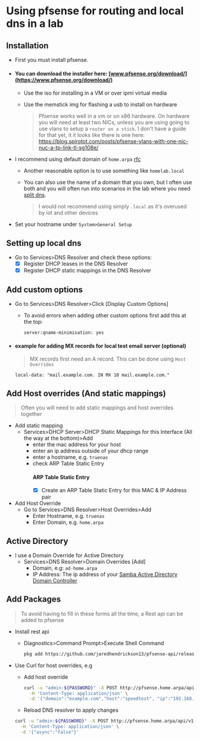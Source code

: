 # Using pfsense for routing and local dns in a lab

## Installation

- First you must install pfsense. 
- #### You can download the installer here: [www.pfsense.org/download/](https://www.pfsense.org/download/)
  - Use the iso for installing in a VM or over ipmi virtual media
  - Use the memstick img for flashing a usb to install on hardware
  
    > Pfsense works well in a vm or on x86 hardware. On hardware you will need at least two NICs, 
    > unless you are using going to use vlans to setup a `router on a stick`. 
    > I don't have a guide for that yet, it it looks like there is one here: 
    > https://blog.spirotot.com/posts/pfsense-vlans-with-one-nic-nuc-a-tp-link-tl-sg108e/

- I recommend using default domain of `home.arpa` [rfc](https://www.rfc-editor.org/rfc/rfc8375.html)
  - Another reasonable option is to use something like `homelab.local`
  - You can also use the name of a domain that you own, but I often use both and you will often run into scenarios in the lab where you need [split dns](https://docs.netgate.com/pfsense/en/latest/nat/reflection.html#split-dns).
    
    > I would not recommend using simply `.local` as it's overused by iot and other devices
 
 - Set your hostname under `System>General Setup`
 
## Setting up local dns
 
- Go to Services>DNS Resolver and check these options:
  - [x] Register DHCP leases in the DNS Resolver
  - [x] Register DHCP static mappings in the DNS Resolver
 
## Add custom options

- Go to Services>DNS Resolver>Click [Display Custom Options]
  - To avoid errors when adding other custom options first add this at the top:
    ```
    server:qname-minimisation: yes
    ```
- #### example for adding MX records for local test email server (optional)
 
  > MX records first need an A record. This can be done using `Host Overrides`
  
  ```
  local-data: "mail.example.com. IN MX 10 mail.example.com."
  ```
 
 ## Add Host overrides (And static mappings)
 
 > Often you will need to add static mappings and host overrides together
 
 - Add static mapping
   - Services>DHCP Server>DHCP Static Mappings for this Interface (All the way at the bottom)>Add
     - enter the mac address for your host
     - enter an ip address outside of your dhcp range
     - enter a hostname, e.g. `truenas`
     - check ARP Table Static Entry
       #### ARP Table Static Entry
       - [x] Create an ARP Table Static Entry for this MAC & IP Address pair
 - Add Host Override
   - Go to Services>DNS Resolver>Host Overrides>Add
     - Enter Hostname, e.g. `truenas`
     - Enter Domain, e.g. `home.arpa`
  
  ## Active Directory
  
  - I use a Domain Override for Active Directory
    - Services>DNS Resolver>Domain Overrides [Add]
      - Domain, e.g: `ad-home.arpa`
      - IP Address: The ip address of your [Samba Active Directory Domain Controller](../samba-domain-controller)
  
  ## Add Packages
  
  > To avoid having to fill in these forms all the time, a Rest api can be added to pfsense
  
  - Install rest api
    - Diagnostics>Command Prompt>Execute Shell Command
      ```bash
      pkg add https://github.com/jaredhendrickson13/pfsense-api/releases/latest/download/pfSense-2.6-pkg-API.txz && /etc/rc.restart_webgui
      ```
  - Use Curl for host overrides, e.g
    - Add host override
      
      ```bash
      curl -u "admin:${PASSWORD}" -X POST http://pfsense.home.arpa/api/v1/services/unbound/host_override \
        -H 'Content-Type: application/json' \
        -d '{"domain":"example.com","host":"speedtest", "ip":"192.168.1.99"}'
      ```
    
    - Reload DNS resolver to apply changes
     
     ```bash
     curl -u "admin:${PASSWORD}" -X POST http://pfsense.home.arpa/api/v1/services/unbound/apply \
       -H 'Content-Type: application/json' \
       -d '{"async":"false"}'
     ```
    
